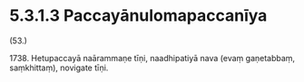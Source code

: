 # 5.3.1.3 Paccayānulomapaccanīya

(53.)

1738\. Hetupaccayā naārammaṇe tīṇi, naadhipatiyā nava (evaṃ gaṇetabbaṃ, saṃkhittaṃ), novigate tīṇi.
